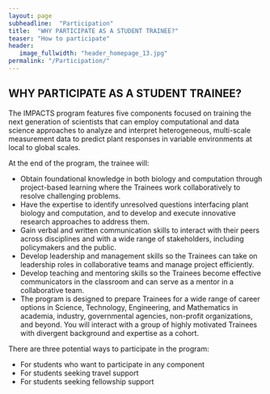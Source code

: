```yaml
---
layout: page
subheadline:  "Participation"
title:  "WHY PARTICIPATE AS A STUDENT TRAINEE?"
teaser: "How to participate"
header:
   image_fullwidth: "header_homepage_13.jpg"
permalink: "/Participation/"
---
```

## WHY PARTICIPATE AS A STUDENT TRAINEE?

The IMPACTS program features five components focused on training the next generation of scientists that can employ computational and data science approaches to analyze and interpret heterogeneous, multi-scale measurement data to predict plant responses in variable environments at local to global scales.

At the end of the program, the trainee will:

* Obtain foundational knowledge in both biology and computation through project-based learning where the Trainees work collaboratively to resolve challenging problems.
* Have the expertise to identify unresolved questions interfacing plant biology and computation, and to develop and execute innovative research approaches to address them.
* Gain verbal and written communication skills to interact with their peers across disciplines and with a wide range of stakeholders, including policymakers and the public.
* Develop leadership and management skills so the Trainees can take on leadership roles in collaborative teams and manage project efficiently.
* Develop teaching and mentoring skills so the Trainees become effective communicators in the classroom and can serve as a mentor in a collaborative team.
* The program is designed to prepare Trainees for a wide range of career options in Science, Technology, Engineering, and Mathematics in academia, industry, governmental agencies, non-profit organizations, and beyond. You will interact with a group of highly motivated Trainees with divergent background and expertise as a cohort.

There are three potential ways to participate in  the program:

* For students who want to participate in any component  
* For students seeking travel support
* For students seeking fellowship support
